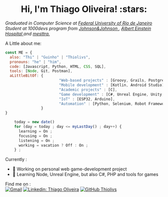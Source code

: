 <h1 align="center">Hi, I'm Thiago Oliveira! :stars:</h1>

<p><em>Graduated in Computer Science at <a href="http://www.ufrj.br">Federal University of Rio de Janeiro</a></br>
Student at 1000devs program from <a href="https://www.jnj.com/"> Johnson&Johnson </a>, <a href="https://ensino.einstein.br/"> Albert Einstein Hospital </a>  and <a href="https://www.mesttra.com/">mesttra. </a></br>
</em></p>

A Little about me:

```javascript
const ME = {
  also: "Thi" | "Guinho" | "Thiolivs", 
  pronouns: "he" | "him",
  code: [Javascript, Python, HTML, CSS, SQL],
  tools: [Node, Git, Postman],
  aLittleBitOf: {
                        "Web-based projects" : [Groovy, Grails, PostgreSQL],
                        "Mobile development" : [Kotlin, Android Studio],
                        "Academic projects" : [C],
                        "Game development" : [C#, Unreal Engine, Unity, AR/VR], 
                        "IoT" : [ESP32, Arduino],
                        "Automation" : [Python, Selenium, Robot Framework]
                }
}

    today = new date()
    for (day = today ; day <= myLastDay() ; day++) {
      learning = On ;
      focusing = On ;
      listening = On ;
      working = vacation ? Off : On ;
    } ;  

```

Currently :
- 🔭 Working on personal web game-development project
- 🌱 Learning Node, Unreal Engine, but also C#, PHP and tools for games

Find me on : <br>
[![Gmail](https://img.shields.io/badge/-Gmail-c14438?style=flat&logo=Gmail&logoColor=white)](mailto:thiolivs.s@gmail.com)
[![Linkedin: Thiago Oliveira](https://img.shields.io/badge/-Thiago%20Oliveira-blue?style=flat-square&logo=Linkedin&logoColor=white&link=https://https://www.linkedin.com/in/thiago-oliveira-23269959/)](https://www.linkedin.com/in/thiago-oliveira-23269959/)
[![GitHub Thiolivs](https://img.shields.io/github/followers/thiolivs?label=follow&style=social)](https://github.com/Thiolivs)
